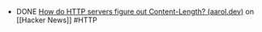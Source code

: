 - DONE [How do HTTP servers figure out Content-Length? (aarol.dev)](https://news.ycombinator.com/item?id=41762468) on [[Hacker News]] #HTTP